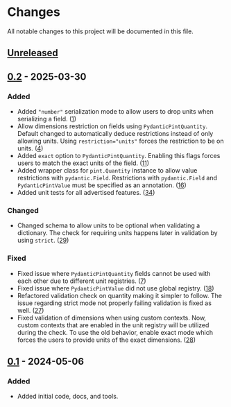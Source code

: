 # Changes

All notable changes to this project will be documented in this file.

## [Unreleased](https://github.com/tylerh111/pydantic-pint/compare/0.0...main)

<!-- release notes -->

## [0.2](https://github.com/tylerh111/pydantic-pint/releases/tag/0.2) - 2025-03-30

### Added

- Added `"number"` serialization mode to allow users to drop units when serializing a field. ([1](https://github.com/tylerh111/pydantic-pint/issues/1))
- Allow dimensions restriction on fields using `PydanticPintQuantity`.
  Default changed to automatically deduce restrictions instead of only allowing units.
  Using `restriction="units"` forces the restriction to be on units. ([4](https://github.com/tylerh111/pydantic-pint/issues/4))
- Added `exact` option to `PydanticPintQuantity`.
  Enabling this flags forces users to match the exact units of the field. ([11](https://github.com/tylerh111/pydantic-pint/issues/11))
- Added wrapper class for `pint.Quantity` instance to allow value restrictions with `pydantic.Field`.
  Restrictions with `pydantic.Field` and `PydanticPintValue` must be specified as an annotation. ([16](https://github.com/tylerh111/pydantic-pint/issues/16))
- Added unit tests for all advertised features. ([34](https://github.com/tylerh111/pydantic-pint/issues/34))

### Changed

- Changed schema to allow units to be optional when validating a dictionary.
  The check for requiring units happens later in validation by using `strict`. ([29](https://github.com/tylerh111/pydantic-pint/issues/29))

### Fixed

- Fixed issue where `PydanticPintQuantity` fields cannot be used with each other due to different unit registries. ([7](https://github.com/tylerh111/pydantic-pint/issues/7))
- Fixed issue where `PydanticPintValue` did not use global registry. ([18](https://github.com/tylerh111/pydantic-pint/issues/18))
- Refactored validation check on quantity making it simpler to follow.
  The issue regarding strict mode not properly failing validation is fixed as well. ([27](https://github.com/tylerh111/pydantic-pint/issues/27))
- Fixed validation of dimensions when using custom contexts.
  Now, custom contexts that are enabled in the unit registry will be utilized during the check.
  To use the old behavior, enable exact mode which forces the users to provide units of the exact dimensions. ([28](https://github.com/tylerh111/pydantic-pint/issues/28))


## [0.1](https://github.com/tylerh111/pydantic-pint/releases/tag/0.1) - 2024-05-06


### Added

- Added initial code, docs, and tools.
